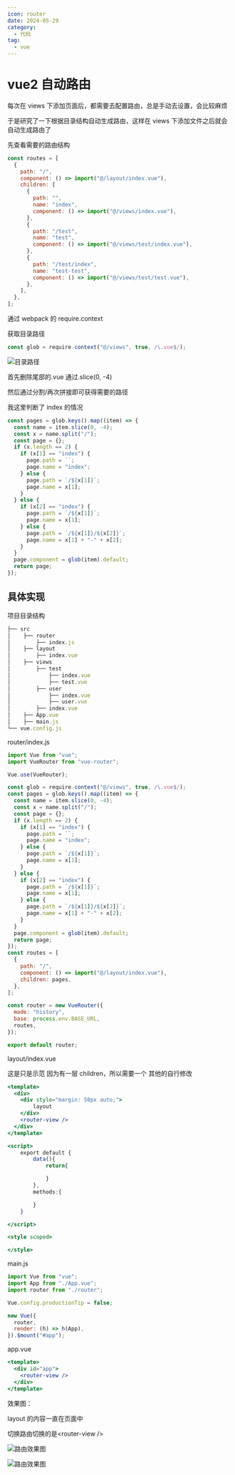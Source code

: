 ```yaml
---
icon: router
date: 2024-05-29
category:
  - 代码
tag:
  - vue
---
```


# vue2 自动路由

每次在 views 下添加页面后，都需要去配置路由，总是手动去设置，会比较麻烦

于是研究了一下根据目录结构自动生成路由，这样在 views 下添加文件之后就会自动生成路由了

先查看需要的路由结构

```jsx
const routes = [
  {
    path: "/",
    component: () => import("@/layout/index.vue"),
    children: [
      {
        path: "",
        name: "index",
        component: () => import("@/views/index.vue"),
      },
      {
        path: "/test",
        name: "test",
        component: () => import("@/views/test/index.vue"),
      },
      {
        path: "/test/index",
        name: "test-test",
        component: () => import("@/views/test/test.vue"),
      },
    ],
  },
];
```

通过 webpack 的 require.context

获取目录路径

```jsx
const glob = require.context("@/views", true, /\.vue$/);
```

![目录路径](/assets/image/2024/code/vue/autoRouter-0529/msedge_imI87VaU7Y.png)

首先删除尾部的.vue 通过.slice(0, -4)

然后通过分割/再次拼接即可获得需要的路径

我这里判断了 index 的情况

```jsx
const pages = glob.keys().map((item) => {
  const name = item.slice(0, -4);
  const x = name.split("/");
  const page = {};
  if (x.length == 2) {
    if (x[1] == "index") {
      page.path = ``;
      page.name = "index";
    } else {
      page.path = `/${x[1]}`;
      page.name = x[1];
    }
  } else {
    if (x[2] == "index") {
      page.path = `/${x[1]}`;
      page.name = x[1];
    } else {
      page.path = `/${x[1]}/${x[2]}`;
      page.name = x[1] + "-" + x[2];
    }
  }
  page.component = glob(item).default;
  return page;
});
```

## 具体实现

项目目录结构

```jsx
├── src
│    ├── router
│        ├── index.js
│    ├── layout
│        ├── index.vue
│    ├── views
│        ├── test
│            ├── index.vue
│            ├── test.vue
│        ├── user
│            ├── index.vue
│            ├── user.vue
│        ├── index.vue
│    ├── App.vue
│    ├── main.js
└── vue.config.js
```

router/index.js

```jsx
import Vue from "vue";
import VueRouter from "vue-router";

Vue.use(VueRouter);

const glob = require.context("@/views", true, /\.vue$/);
const pages = glob.keys().map((item) => {
  const name = item.slice(0, -4);
  const x = name.split("/");
  const page = {};
  if (x.length == 2) {
    if (x[1] == "index") {
      page.path = ``;
      page.name = "index";
    } else {
      page.path = `/${x[1]}`;
      page.name = x[1];
    }
  } else {
    if (x[2] == "index") {
      page.path = `/${x[1]}`;
      page.name = x[1];
    } else {
      page.path = `/${x[1]}/${x[2]}`;
      page.name = x[1] + "-" + x[2];
    }
  }
  page.component = glob(item).default;
  return page;
});
const routes = [
  {
    path: "/",
    component: () => import("@/layout/index.vue"),
    children: pages,
  },
];

const router = new VueRouter({
  mode: "history",
  base: process.env.BASE_URL,
  routes,
});

export default router;
```

layout/index.vue

这是只是示范 因为有一层 children，所以需要一个<router-view /> 其他的自行修改

```jsx
<template>
  <div>
    <div style="margin: 50px auto;">
        layout
    </div>
    <router-view />
  </div>
</template>

<script>
    export default {
        data(){
            return{

            }
        },
        methods:{

        }
    }

</script>

<style scoped>

</style>
```

main.js

```jsx
import Vue from "vue";
import App from "./App.vue";
import router from "./router";

Vue.config.productionTip = false;

new Vue({
  router,
  render: (h) => h(App),
}).$mount("#app");
```

app.vue

```jsx
<template>
  <div id="app">
    <router-view />
  </div>
</template>
```

效果图：

layout 的内容一直在页面中

切换路由切换的是\<router-view \/>

![路由效果图](/assets/image/2024/code/vue/autoRouter-0529/msedge_TMX8yb4QGf.png)

![路由效果图](/assets/image/2024/code/vue/autoRouter-0529/msedge_zAbic5S7Ez.png)
